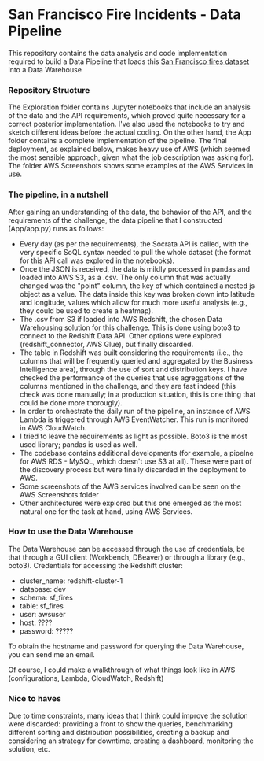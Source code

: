 # San Francisco Fire Incidents - Data Pipeline

This repository contains the data analysis and code implementation required to build a Data Pipeline that loads this [San Francisco fires dataset](https://data.sfgov.org/Public-Safety/Fire-Incidents/wr8u-xric) into a Data Warehouse

### Repository Structure

The Exploration folder contains Jupyter notebooks that include an analysis of the data and the API requirements, which proved quite necessary for a correct posterior implementation. I've also used the notebooks to try and sketch different ideas before the actual coding. On the other hand, the App folder contains a complete implementation of the pipeline. The final deployment, as explained below, makes heavy use of AWS (which seemed the most sensible approach, given what the job description was asking for). The folder AWS Screenshots shows some examples of the AWS Services in use.

### The pipeline, in a nutshell

After gaining an understanding of the data, the behavior of the API, and the requirements of the challenge, the data pipeline that I constructed (App/app.py) runs as follows:
- Every day (as per the requirements), the Socrata API is called, with the very specific SoQL syntax needed to pull the whole dataset (the format for this API call was explored in the notebooks).
- Once the JSON is received, the data is mildly processed in pandas and loaded into AWS S3, as a .csv. The only column that was actually changed was the "point" column, the key of which contained a nested js object as a value. The data inside this key was broken down into latitude and longitude, values which allow for much more useful analysis (e.g., they could be used to create a heatmap).
- The .csv from S3 if loaded into AWS Redshift, the chosen Data Warehousing solution for this challenge. This is done using boto3 to connect to the Redshift Data API. Other options were explored (redshift_connector, AWS Glue), but finally discarded. 
- The table in Redshift was built considering the requirements (i.e., the columns that will be frequently queried and aggregated by the Business Intelligence area), through the use of sort and distribution keys. I have checked the performance of the queries that use agreggations of the columns mentioned in the challenge, and they are fast indeed (this check was done manually; in a production situation, this is one thing that could be done more thorougly). 
- In order to orchestrate the daily run of the pipeline, an instance of AWS Lambda is triggered through AWS EventWatcher. This run is monitored in AWS CloudWatch. 
- I tried to leave the requirements as light as possible. Boto3 is the most used library; pandas is used as well.
- The codebase contains additional developments (for example, a pipelne for AWS RDS - MySQL, which doesn't use S3 at all). These were part of the discovery process but were finally discarded in the deployment to AWS.
- Some screenshots of the AWS services involved can be seen on the AWS Screenshots folder
- Other architectures were explored but this one emerged as the most natural one for the task at hand, using AWS Services.

### How to use the Data Warehouse

The Data Warehouse can be accessed through the use of credentials, be that through a GUI client (Workbench, DBeaver) or through a library (e.g., boto3).
Credentials for accessing the Redshift cluster: 
- cluster_name: redshift-cluster-1
- database: dev
- schema: sf_fires
- table: sf_fires
- user: awsuser
- host: ????
- password: ????? 

To obtain the hostname and password for querying the Data Warehouse, you can send me an email.

Of course, I could make a walkthrough of what things look like in AWS (configurations, Lambda, CloudWatch, Redshift)

### Nice to haves

Due to time constraints, many ideas that I think could improve the solution were discarded: providing a front to show the queries, benchmarking different sorting and distribution possibilities, creating a backup and considering an strategy for downtime, creating a dashboard, monitoring the solution, etc.
